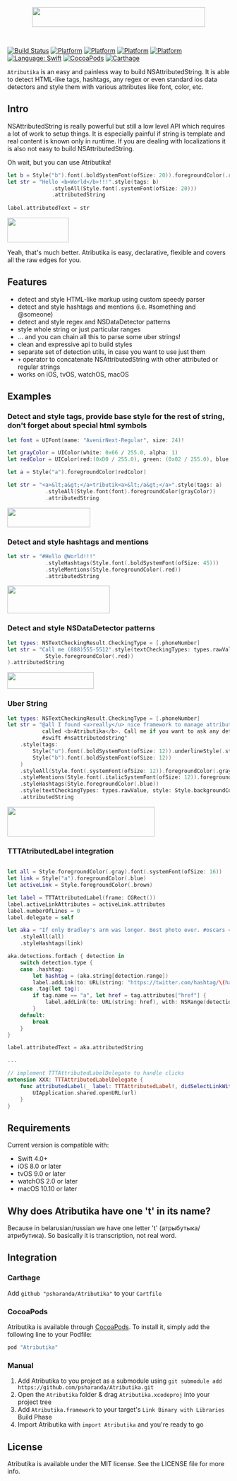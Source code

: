 
<p align="center">
  <img src="https://raw.githubusercontent.com/psharanda/Atributika/master/README/logo@2x.png" alt="" width="392" height="45">
</p>
<br>


[![Build Status](https://travis-ci.org/oarrabi/SwiftRichString.svg?branch=master)](https://travis-ci.org/psharanda/Atributika)
[![Platform](https://img.shields.io/badge/platform-ios-lightgrey.svg)](https://travis-ci.org/psharanda/Atributika)
[![Platform](https://img.shields.io/badge/platform-tvos-lightgrey.svg)](https://travis-ci.org/psharanda/Atributika)
[![Platform](https://img.shields.io/badge/platform-watchos-lightgrey.svg)](https://travis-ci.org/psharanda/Atributika)
[![Platform](https://img.shields.io/badge/platform-macos-lightgrey.svg)](https://travis-ci.org/psharanda/Atributika)
[![Language: Swift](https://img.shields.io/badge/language-swift-orange.svg)](https://travis-ci.org/psharanda/Atributika)
[![CocoaPods](https://img.shields.io/cocoapods/v/SwiftRichString.svg)](https://cocoapods.org/pods/Atributika)
[![Carthage](https://img.shields.io/badge/Carthage-compatible-4BC51D.svg?style=flat)](https://github.com/Carthage/Carthage)

`Atributika` is an easy and painless way to build NSAttributedString. It is able to detect HTML-like tags, hashtags, any regex or even standard ios data detectors and style them with various attributes like font, color, etc. 

## Intro
NSAttributedString is really powerful but still a low level API which requires a lot of work to setup things. It is especially painful if string is template and real content is known only in runtime. If you are dealing with localizations it is also not easy to build NSAttributedString. 

Oh wait, but you can use Atributika!

```swift
let b = Style("b").font(.boldSystemFont(ofSize: 20)).foregroundColor(.red)
let str = "Hello <b>World</b>!!!".style(tags: b)
              .styleAll(Style.font(.systemFont(ofSize: 20)))
              .attributedString
        
label.attributedText = str
```

<img src="https://raw.githubusercontent.com/psharanda/Atributika/master/README/main.png" alt="" width="139" height="56" />

Yeah, that's much better. Atributika is easy, declarative, flexible and covers all the raw edges for you.

## Features

+ detect and style HTML-like markup using custom speedy parser
+ detect and style hashtags and mentions (i.e. #something and @someone)
+ detect and style regex and NSDataDetector patterns
+ style whole string or just particular ranges
+ ... and you can chain all this to parse some uber strings!
+ clean and expressive api to build styles
+ separate set of detection utils, in case you want to use just them
+ `+` operator to concatenate NSAttributedString with other attributed or regular strings
+ works on iOS, tvOS, watchOS, macOS

## Examples

### Detect and style tags, provide base style for the rest of string, don't forget about special html symbols

```swift
let font = UIFont(name: "AvenirNext-Regular", size: 24)!

let grayColor = UIColor(white: 0x66 / 255.0, alpha: 1)
let redColor = UIColor(red:(0xD0 / 255.0), green: (0x02 / 255.0), blue:(0x1B / 255.0), alpha:1.0)

let a = Style("a").foregroundColor(redColor)

let str = "<a>&lt;a&gt;</a>tributik<a>&lt;/a&gt;</a>".style(tags: a)
            .styleAll(Style.font(font).foregroundColor(grayColor))
            .attributedString

```

<img src="https://raw.githubusercontent.com/psharanda/Atributika/master/README/test1.png" alt="" width="188" height="44" />

### Detect and style hashtags and mentions

```swift
let str = "#Hello @World!!!"
            .styleHashtags(Style.font(.boldSystemFont(ofSize: 45)))
            .styleMentions(Style.foregroundColor(.red))
            .attributedString
```

<img src="https://raw.githubusercontent.com/psharanda/Atributika/master/README/test2.png" alt="" width="232" height="63" />

### Detect and style NSDataDetector patterns

```swift
let types: NSTextCheckingResult.CheckingType = [.phoneNumber]
let str = "Call me (888)555-5512".style(textCheckingTypes: types.rawValue, style:
            Style.foregroundColor(.red))
).attributedString
```

<img src="https://raw.githubusercontent.com/psharanda/Atributika/master/README/test3.png" alt="" width="196" height="38" />

### Uber String

```swift
let types: NSTextCheckingResult.CheckingType = [.phoneNumber]
let str = "@all I found <u>really</u> nice framework to manage attributed strings. It is
           called <b>Atributika</b>. Call me if you want to ask any details (123)456-7890
           #swift #nsattributedstring"
    .style(tags:
        Style("u").font(.boldSystemFont(ofSize: 12)).underlineStyle(.styleSingle),
        Style("b").font(.boldSystemFont(ofSize: 12))
    )
    .styleAll(Style.font(.systemFont(ofSize: 12)).foregroundColor(.gray))
    .styleMentions(Style.font(.italicSystemFont(ofSize: 12)).foregroundColor(.black))
    .styleHashtags(Style.foregroundColor(.blue))
    .style(textCheckingTypes: types.rawValue, style: Style.backgroundColor(.yellow))
    .attributedString
```    

<img src="https://raw.githubusercontent.com/psharanda/Atributika/master/README/test4.png" alt="" width="334" height="67" />

### TTTAtributedLabel integration

```swift

let all = Style.foregroundColor(.gray).font(.systemFont(ofSize: 16))
let link = Style("a").foregroundColor(.blue)
let activeLink = Style.foregroundColor(.brown)

let label = TTTAttributedLabel(frame: CGRect())
label.activeLinkAttributes = activeLink.attributes
label.numberOfLines = 0
label.delegate = self

let aka = "If only Bradley's arm was longer. Best photo ever. #oscars <a href=\"https://pic.twitter.com/C9U5NOtGap\">pic.twitter.com/C9U5NOtGap</a>".style(tags: link)
    .styleAll(all)
    .styleHashtags(link)

aka.detections.forEach { detection in
    switch detection.type {
    case .hashtag:
        let hashtag = (aka.string[detection.range])
        label.addLink(to: URL(string: "https://twitter.com/hashtag/\(hashtag)"), with: NSRange(detection.range, in: aka.string))
    case .tag(let tag):
        if tag.name == "a", let href = tag.attributes["href"] {
            label.addLink(to: URL(string: href), with: NSRange(detection.range, in: aka.string))
        }
    default:
        break
    }
}

label.attributedText = aka.attributedString

...

// implement TTTAttributedLabelDelegate to handle clicks
extension XXX: TTTAttributedLabelDelegate {
    func attributedLabel(_ label: TTTAttributedLabel!, didSelectLinkWith url: URL!) {
        UIApplication.shared.openURL(url)
    }
}
```

## Requirements

Current version is compatible with:

* Swift 4.0+
* iOS 8.0 or later
* tvOS 9.0 or later
* watchOS 2.0 or later
* macOS 10.10 or later

## Why does Atributika have one 't' in its name?
Because in belarusian/russian we have one letter 't' (атрыбутыка/атрибутика). So basically it is transcription, not real word.

## Integration

### Carthage

Add `github "psharanda/Atributika"` to your `Cartfile`

### CocoaPods
Atributika is available through [CocoaPods](http://cocoapods.org). To install
it, simply add the following line to your Podfile:

```ruby
pod "Atributika"
```

### Manual
1. Add Atributika to you project as a submodule using `git submodule add https://github.com/psharanda/Atributika.git`
2. Open the `Atributika` folder & drag `Atributika.xcodeproj` into your project tree
3. Add `Atributika.framework` to your target's `Link Binary with Libraries` Build Phase
4. Import Atributika with `import Atributika` and you're ready to go

## License

Atributika is available under the MIT license. See the LICENSE file for more info.
